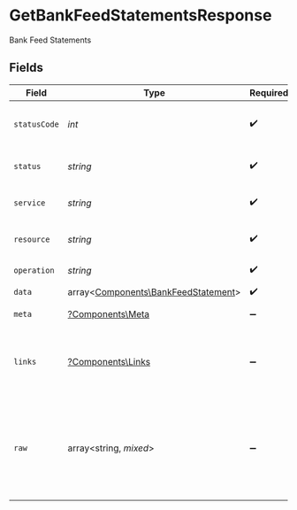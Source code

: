 # GetBankFeedStatementsResponse

Bank Feed Statements


## Fields

| Field                                                                               | Type                                                                                | Required                                                                            | Description                                                                         | Example                                                                             |
| ----------------------------------------------------------------------------------- | ----------------------------------------------------------------------------------- | ----------------------------------------------------------------------------------- | ----------------------------------------------------------------------------------- | ----------------------------------------------------------------------------------- |
| `statusCode`                                                                        | *int*                                                                               | :heavy_check_mark:                                                                  | HTTP Response Status Code                                                           | 200                                                                                 |
| `status`                                                                            | *string*                                                                            | :heavy_check_mark:                                                                  | HTTP Response Status                                                                | OK                                                                                  |
| `service`                                                                           | *string*                                                                            | :heavy_check_mark:                                                                  | Apideck ID of service provider                                                      | quickbooks                                                                          |
| `resource`                                                                          | *string*                                                                            | :heavy_check_mark:                                                                  | Unified API resource name                                                           | bank-feed-statements                                                                |
| `operation`                                                                         | *string*                                                                            | :heavy_check_mark:                                                                  | Operation performed                                                                 | all                                                                                 |
| `data`                                                                              | array<[Components\BankFeedStatement](../../Models/Components/BankFeedStatement.md)> | :heavy_check_mark:                                                                  | N/A                                                                                 |                                                                                     |
| `meta`                                                                              | [?Components\Meta](../../Models/Components/Meta.md)                                 | :heavy_minus_sign:                                                                  | Response metadata                                                                   |                                                                                     |
| `links`                                                                             | [?Components\Links](../../Models/Components/Links.md)                               | :heavy_minus_sign:                                                                  | Links to navigate to previous or next pages through the API                         |                                                                                     |
| `raw`                                                                               | array<string, *mixed*>                                                              | :heavy_minus_sign:                                                                  | Raw response from the integration when raw=true query param is provided             |                                                                                     |